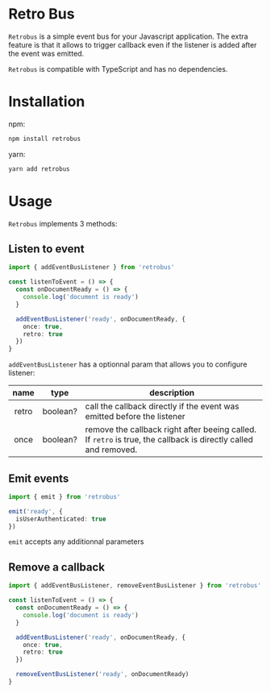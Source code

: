 # Retro Bus

`Retrobus` is a simple event bus for your Javascript application. The extra feature is that it allows to trigger callback even if the listener is added after the event was emitted.

`Retrobus` is compatible with TypeScript and has no dependencies.

# Installation

npm:

```sh
npm install retrobus
```

yarn:

```sh
yarn add retrobus
```

# Usage

`Retrobus` implements 3 methods:

## Listen to event

```ts
import { addEventBusListener } from 'retrobus'

const listenToEvent = () => {
  const onDocumentReady = () => {
    console.log('document is ready')
  }

  addEventBusListener('ready', onDocumentReady, {
    once: true,
    retro: true
  })
}
```

`addEventBusListener` has a optionnal param that allows you to configure listener:

| name  |   type   | description                                                                                                     |
| :---: | :------: | --------------------------------------------------------------------------------------------------------------- |
| retro | boolean? | call the callback directly if the event was emitted before the listener                                         |
| once  | boolean? | remove the callback right after beeing called. If `retro` is true, the callback is directly called and removed. |

## Emit events

```ts
import { emit } from 'retrobus'

emit('ready', {
  isUserAuthenticated: true
})
```

`emit` accepts any additionnal parameters

## Remove a callback

```ts
import { addEventBusListener, removeEventBusListener } from 'retrobus'

const listenToEvent = () => {
  const onDocumentReady = () => {
    console.log('document is ready')
  }

  addEventBusListener('ready', onDocumentReady, {
    once: true,
    retro: true
  })

  removeEventBusListener('ready', onDocumentReady)
}
```
